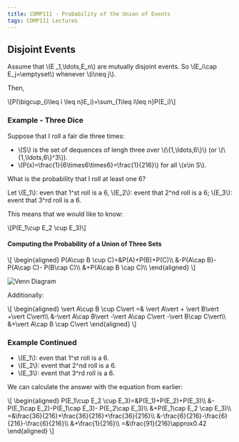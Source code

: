 ```yaml
---
title: COMP111 - Probability of the Union of Events
tags: COMP111 Lectures
---
```

## Disjoint Events
Assume that &#92;(E _1,&#92;ldots,E_n&#92;) are mutually disjoint events. So &#92;(E_i&#92;cap E_j=&#92;emptyset&#92;) whenever &#92;(i&#92;neq j&#92;).

Then,

&#92;[P(&#92;bigcup_{i&#92;leq i &#92;leq n}E_i)=&#92;sum_{1&#92;leq i&#92;leq n}P(E_i)&#92;]

### Example - Three Dice
Suppose that I roll a fair die three times:

* &#92;(S&#92;) is the set of dequences of lengh three over &#92;(&#92;{1,&#92;ldots,6&#92;}&#92;) (or &#92;(&#92;{1,&#92;ldots,6&#92;}^3&#92;)).
* &#92;(P(x)=&#92;frac{1}{6&#92;times6&#92;times6}=&#92;frac{1}{216}&#92;) for all &#92;(x&#92;in S&#92;). 

What is the probability that I roll at least one 6?

Let &#92;(E_1&#92;): even that 1^st roll is a 6, &#92;(E_2&#92;): event that 2^nd roll is a 6; &#92;(E_3&#92;): event that 3^rd roll is a 6.

This means that we would like to know:

&#92;[P(E_1&#92;cup E_2 &#92;cup E_3)&#92;]

#### Computing the Probability of a Union of Three Sets

&#92;[
&#92;begin{aligned}
P(A&#92;cup B &#92;cup C)=&P(A)+P(B)+P(C)&#92;&#92;
&-P(A&#92;cap B)-P(A&#92;cap C)- P(B&#92;cap C)&#92;&#92;
&+P(A&#92;cap B &#92;cap C)&#92;&#92;
&#92;end{aligned}
&#92;]

![Venn Diagram]({{site.baseurl}}/assets/COMP111/Lectures/2020-11-18-3.png)

Additionally:

&#92;[
&#92;begin{aligned}
&#92;vert A&#92;cup B &#92;cup C&#92;vert  =& &#92;vert A&#92;vert  + &#92;vert B&#92;vert +&#92;vert C&#92;vert&#92;&#92;
&-&#92;vert A&#92;cap B&#92;vert -&#92;vert A&#92;cap C&#92;vert -&#92;vert B&#92;cap C&#92;vert&#92;&#92;
&+&#92;vert A&#92;cap B &#92;cap C&#92;vert
&#92;end{aligned}
&#92;]

### Example Continued

* &#92;(E_1&#92;): even that 1^st roll is a 6.
* &#92;(E_2&#92;): event that 2^nd roll is a 6.
* &#92;(E_3&#92;): event that 3^rd roll is a 6.

We can calculate the answer with the equation from earlier:

&#92;[
&#92;begin{aligned}
P(E_1&#92;cup E_2 &#92;cup E_3)=&P(E_1)+P(E_2)+P(E_3)&#92;&#92;
&-P(E_1&#92;cap E_2)-P(E_1&#92;cap E_3)- P(E_2&#92;cap E_3)&#92;&#92;
&+P(E_1&#92;cap E_2 &#92;cap E_3)&#92;&#92;
=&&#92;frac{36}{216}+&#92;frac{36}{216}+&#92;frac{36}{216}&#92;&#92;
&-&#92;frac{6}{216}-&#92;frac{6}{216}-&#92;frac{6}{216}&#92;&#92;
&+&#92;frac{1}{216}&#92;&#92;
=&&#92;frac{91}{216}&#92;approx0.42
&#92;end{aligned}
&#92;]
